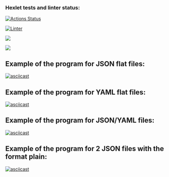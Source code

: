 ### Hexlet tests and linter status:
[![Actions Status](https://github.com/ToshiKajitsu/frontend-project-lvl2/workflows/hexlet-check/badge.svg)](https://github.com/ToshiKajitsu/frontend-project-lvl2/actions)

[![Linter](https://github.com/ToshiKajitsu/frontend-project-lvl2/actions/workflows/tests.yml/badge.svg)](https://github.com/ToshiKajitsu/frontend-project-lvl2/actions/workflows/tests.yml)

<a href="https://codeclimate.com/github/ToshiKajitsu/frontend-project-lvl2/maintainability"><img src="https://api.codeclimate.com/v1/badges/4c379bf5c8f6144538e2/maintainability" /></a>

<a href="https://codeclimate.com/github/ToshiKajitsu/frontend-project-lvl2/test_coverage"><img src="https://api.codeclimate.com/v1/badges/4c379bf5c8f6144538e2/test_coverage" /></a>

<h2>Example of the program for JSON flat files:</h2>

[![asciicast](https://asciinema.org/a/pjMsRPbyP2VDpRG6yYNuhMHEY.svg)](https://asciinema.org/a/pjMsRPbyP2VDpRG6yYNuhMHEY)

<h2>Example of the program for YAML flat files:</h2>

[![asciicast](https://asciinema.org/a/sUuAtEDq2CB8CVbY1ocY362Xn.svg)](https://asciinema.org/a/sUuAtEDq2CB8CVbY1ocY362Xn)

<h2>Example of the program for JSON/YAML files:</h2>

[![asciicast](https://asciinema.org/a/YV5GSak0esunYm6vIdlbOV5Hj.svg)](https://asciinema.org/a/YV5GSak0esunYm6vIdlbOV5Hj)

<h2>Example of the program for 2 JSON files with the format plain:</h2>

[![asciicast](https://asciinema.org/a/HjNLe5CCzzJxxGyFnYLPWhT3c.svg)](https://asciinema.org/a/HjNLe5CCzzJxxGyFnYLPWhT3c)